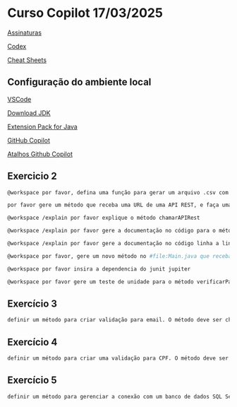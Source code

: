 # Curso Copilot 17/03/2025

[Assinaturas](https://docs.github.com/en/copilot/about-github-copilot/subscription-plans-for-github-copilot)

[Codex](https://openai.com/index/openai-codex/)

[Cheat Sheets](https://docs.github.com/en/copilot/using-github-copilot/copilot-chat/github-copilot-chat-cheat-sheet?tool=vscode)

## Configuração do ambiente local

[VSCode](https://code.visualstudio.com/)

[Download JDK](https://adoptium.net/)

[Extension Pack for Java](https://marketplace.visualstudio.com/items?itemName=vscjava.vscode-java-pack)

[GitHub Copilot](https://marketplace.visualstudio.com/items?itemName=GitHub.copilot)

[Atalhos Github Copilot](https://docs.github.com/en/copilot/managing-copilot/configure-personal-settings/configuring-github-copilot-in-your-environment?tool=jetbrains)

## Exercicio 2
```bash
@workspace por favor, defina uma função para gerar um arquivo .csv com alguns dados

por favor gere um método que receba uma URL de uma API REST, e faça uma chamada HTTP e em seguida imprima o retorno em formato de texto

@workspace /explain por favor explique o método chamarAPIRest

@workspace /explain por favor gere a documentação no código para o método chamarApiRest

@workspace /explain por favor gere a documentação no código linha a linha para o método chamarApiRest, sem modificar o código fonte

@workspace por favor, gere um novo método no #file:Main.java que receba um número inteiro e retorne o texto se ele é par ou impar

@workspace por favor insira a dependencia do junit jupiter

@workspace por favor gere um teste de unidade para o método verificarParOuImpar na pasta de test do projeto seguindo o mesmo pacote.
```

## Exercício 3
```bash
definir um método para criar validação para email. O método deve ser chamado validarEmail e deve receber um parâmetro do tipo String com o email a ser validado. O método deve retornar um boolean indicando se o email é válido ou não. O método main deve chamar o método validarEmail e passar o email. Ao começar a digitar a função ‘validarEmail’, o Copilot pode sugerir o uso de expressões regulares para validação. 
```

## Exercício 4
```bash
definir um método para criar uma validação para CPF. O método deve ser chamado validarCPF e deve receber um parâmetro do tipo String com o CPF a ser validado. O método deve retornar um boolean indicando se o CPF é válido ou não. O método main deve chamar o método validarCPF e passar o CPF "123.456.789-10" como parâmetro. O Copilot pode ajudar a sugerir a criação do método para validação de CPF 
```

## Exercício 5
```bash
definir um método para gerenciar a conexão com um banco de dados SQL Server. O método deve ser chamado conectarBanco e deve receber um parâmetro do tipo String com a URL de conexão. O método deve retornar um objeto do tipo Connection. O método main deve chamar o método conectarBanco e passar a URL de conexão "jdbc:sqlserver://localhost:1433;databaseName=exemplo" como parâmetro.
```

